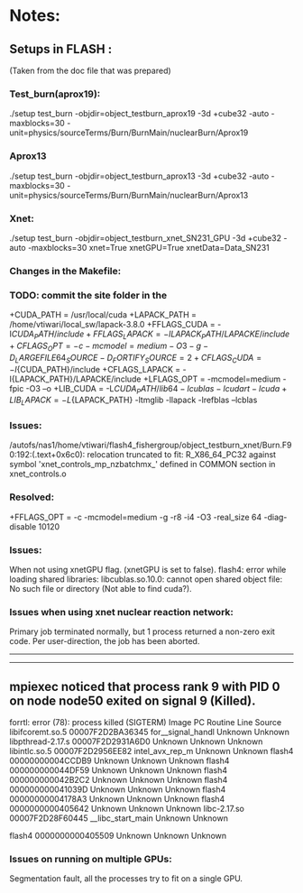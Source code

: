 # Notes:

## Setups in FLASH :
(Taken from the doc file that was prepared)

### Test_burn(aprox19): 
./setup test_burn -objdir=object_testburn_aprox19 -3d +cube32 -auto -maxblocks=30 -unit=physics/sourceTerms/Burn/BurnMain/nuclearBurn/Aprox19 

### Aprox13 
./setup test_burn -objdir=object_testburn_aprox13 -3d +cube32 -auto -maxblocks=30 -unit=physics/sourceTerms/Burn/BurnMain/nuclearBurn/Aprox13 

### Xnet: 
./setup test_burn -objdir=object_testburn_xnet_SN231_GPU -3d +cube32 -auto -maxblocks=30 xnet=True xnetGPU=True xnetData=Data_SN231 

 

### Changes in the Makefile: 

### TODO: commit the site folder in the 

+CUDA_PATH = /usr/local/cuda 
+LAPACK_PATH = /home/vtiwari/local_sw/lapack-3.8.0 
+FFLAGS_CUDA  = -I${CUDA_PATH}/include 
+FFLAGS_LAPACK = -I{LAPACK_PATH}/LAPACKE/include 
+CFLAGS_OPT   = -c -mcmodel=medium -O3 -g -D_LARGEFILE64_SOURCE -D_FORTIFY_SOURCE=2 
+CFLAGS_CUDA  = -I${CUDA_PATH}/include 
+CFLAGS_LAPACK = -I{LAPACK_PATH}/LAPACKE/include 
+LFLAGS_OPT   = -mcmodel=medium -fpic -O3 –o 
+LIB_CUDA  = -L${CUDA_PATH}/lib64 -lcublas -lcudart -lcuda 
+LIB_LAPACK = -L${LAPACK_PATH} -ltmglib -llapack -lrefblas –lcblas 

### Issues: 

/autofs/nas1/home/vtiwari/flash4_fishergroup/object_testburn_xnet/Burn.F90:192:(.text+0x6c0): relocation truncated to fit: R_X86_64_PC32 against symbol 'xnet_controls_mp_nzbatchmx_' defined in COMMON section in xnet_controls.o 

### Resolved: 

+FFLAGS_OPT   = -c -mcmodel=medium -g -r8 -i4 -O3 -real_size 64 -diag-disable 10120 

### Issues: 

When not using xnetGPU flag. (xnetGPU is set to false). 
flash4: error while loading shared libraries: libcublas.so.10.0: cannot open shared object file: No such file or directory 
(Not able to find cuda?). 

 
### Issues when using xnet nuclear reaction network: 
Primary job  terminated normally, but 1 process returned 
a non-zero exit code. Per user-direction, the job has been aborted. 

------------------------------------------------------- 
-------------------------------------------------------------------------- 
mpiexec noticed that process rank 9 with PID 0 on node node50 exited on signal 9 (Killed). 
-------------------------------------------------------------------------- 
forrtl: error (78): process killed (SIGTERM) 
Image              PC                Routine            Line        Source     
libifcoremt.so.5   00007F2D2BA36345  for__signal_handl     Unknown  Unknown 
libpthread-2.17.s  00007F2D2931A6D0  Unknown               Unknown  Unknown 
libintlc.so.5      00007F2D2956EE82  intel_avx_rep_m     Unknown  Unknown 
flash4             00000000004CCDB9  Unknown               Unknown  Unknown 
flash4             000000000044DF59  Unknown               Unknown  Unknown 
flash4             000000000042B2C2  Unknown               Unknown  Unknown 
flash4             000000000041039D  Unknown               Unknown  Unknown 
flash4             00000000004178A3  Unknown               Unknown  Unknown 
flash4             0000000000405642  Unknown               Unknown  Unknown 
libc-2.17.so       00007F2D28F60445  __libc_start_main     Unknown  Unknown 

flash4             0000000000405509  Unknown               Unknown  Unknown 
 
 
### Issues on running on multiple GPUs: 

Segmentation fault, all the processes try to fit on a single GPU. 
